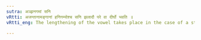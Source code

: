 ```yaml
---
sutra: अञ्झनगमां सनि
vRtti: अजन्तानामङ्गानां हनिगम्योश्च सनि झलादौ परे वा दीर्घो भवति ॥
vRtti_eng: The lengthening of the vowel takes place in the case of a stem ending in a vowel, as well as of हन् and गम्, when the Desiderative affix सन् being _jhaladi_ (i. e. not taking the augment इट्) follows.

---
```

